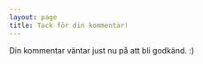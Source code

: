 ```yaml
---
layout: page
title: Tack för din kommentar!
---
```


Din kommentar väntar just nu på att bli godkänd. :)

